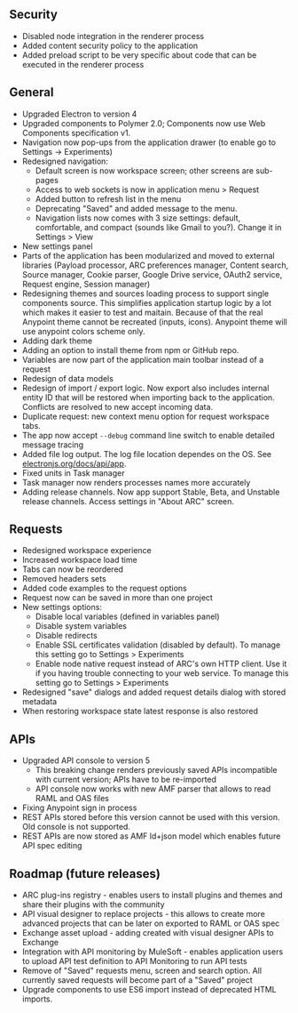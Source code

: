 ## Security

-   Disabled node integration in the renderer process
-   Added content security policy to the application
-   Added preload script to be very specific about code that can be executed in the renderer process

## General

-   Upgraded Electron to version 4
-   Upgraded components to Polymer 2.0; Components now use Web Components specification v1.
-   Navigation now pop-ups from the application drawer (to enable go to Settings -> Experiments)
-   Redesigned navigation:
    -   Default screen is now workspace screen; other screens are sub-pages
    -   Access to web sockets is now in application menu > Request
    -   Added button to refresh list in the menu
    -   Deprecating "Saved" and added message to the menu.
    -   Navigation lists now comes with 3 size settings: default, comfortable, and compact (sounds like Gmail to you?). Change it in Settings > View
-   New settings panel
-   Parts of the application has been modularized and moved to external libraries (Payload processor, ARC preferences manager, Content search, Source manager, Cookie parser, Google Drive service, OAuth2 service, Request engine, Session manager)
-   Redesigning themes and sources loading process to support single components source. This simplifies application startup logic by a lot which makes it easier to test and maitain. Because of that the real Anypoint theme cannot be recreated (inputs, icons). Anypoint theme will use anypoint colors scheme only.
-   Adding dark theme
-   Adding an option to install theme from npm or GitHub repo.
-   Variables are now part of the application main toolbar instead of a request
-   Redesign of data models
-   Redesign of import / export logic. Now export also includes internal entity ID that will be restored when importing back to the application. Conflicts are resolved to new accept incoming data.
-   Duplicate request: new context menu option for request workspace tabs.
-   The app now accept `--debug` command line switch to enable detailed message tracing
-   Added file log output. The log file location dependes on the OS. See [electronjs.org/docs/api/app](https://electronjs.org/docs/api/app#appgetpathname).
-   Fixed units in Task manager
-   Task manager now renders processes names more accurately
-   Adding release channels. Now app support Stable, Beta, and Unstable release channels. Access settings in "About ARC" screen.

## Requests

-   Redesigned workspace experience
-   Increased workspace load time
-   Tabs can now be reordered
-   Removed headers sets
-   Added code examples to the request options
-   Request now can be saved in more than one project
-   New settings options:
    -   Disable local variables (defined in variables panel)
    -   Disable system variables
    -   Disable redirects
    -   Enable SSL certificates validation (disabled by default). To manage this setting go to Settings > Experiments
    -   Enable node native request instead of ARC's own HTTP client. Use it if you having trouble connecting to your web service. To manage this setting go to Settings > Experiments
-   Redesigned "save" dialogs and added request details dialog with stored metadata
-   When restoring workspace state latest response is also restored

## APIs

-   Upgraded API console to version 5
    -   This breaking change renders previously saved APIs incompatible with current version; APIs have to be re-imported
    -   API console now works with new AMF parser that allows to read RAML and OAS files
-   Fixing Anypoint sign in process
-   REST APIs stored before this version cannot be used with this version. Old console is not supported.
-   REST APIs are now stored as AMF ld+json model which enables future API spec editing

## Roadmap (future releases)

-   ARC plug-ins registry - enables users to install plugins and themes and share their plugins with the community
-   API visual designer to replace projects - this allows to create more advanced projects that can be later on exported to RAML or OAS spec
-   Exchange asset upload - adding created with visual designer APIs to Exchange
-   Integration with API monitoring by MuleSoft - enables application users to upload API test definition to API Monitoring to run API tests
-   Remove of "Saved" requests menu, screen and search option. All currently saved requests will become part of a "Saved" project
-   Upgrade components to use ES6 import instead of deprecated HTML imports.
